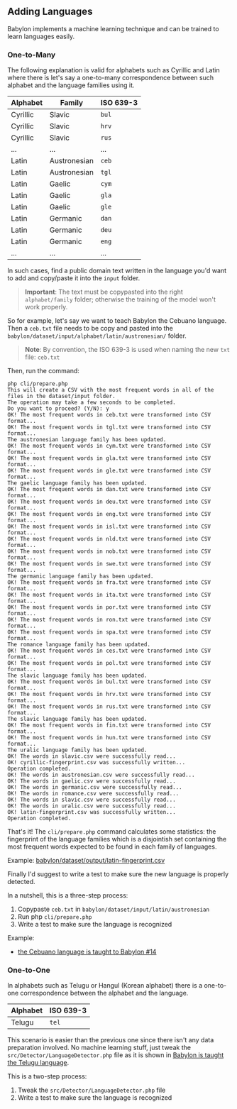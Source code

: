 ## Adding Languages

Babylon implements a machine learning technique and can be trained to learn languages easily.

### One-to-Many

The following explanation is valid for alphabets such as Cyrillic and Latin where there is let's say a one-to-many correspondence between such alphabet and the language families using it.

| Alphabet        | Family                 | ISO 639-3       |           
|-----------------|------------------------|-----------------|
| Cyrillic        | Slavic                 | `bul`           |
| Cyrillic        | Slavic                 | `hrv`           |
| Cyrillic        | Slavic                 | `rus`           |
| ...             | ...                    | ...             |
| Latin           | Austronesian           | `ceb`           |
| Latin           | Austronesian           | `tgl`           |
| Latin           | Gaelic                 | `cym`           |
| Latin           | Gaelic                 | `gla`           |
| Latin           | Gaelic                 | `gle`           |
| Latin           | Germanic               | `dan`           |
| Latin           | Germanic               | `deu`           |
| Latin           | Germanic               | `eng`           |
| ...             | ...                    | ...             |

In such cases, find a public domain text written in the language you'd want to add and copy/paste it into the `input` folder.

> **Important**: The text must be copypasted into the right `alphabet/family` folder; otherwise the training of the model won't work properly.

So for example, let's say we want to teach Babylon the Cebuano language. Then a `ceb.txt` file needs to be copy and pasted into the `babylon/dataset/input/alphabet/latin/austronesian/` folder.

> **Note**: By convention, the ISO 639-3 is used when naming the new `txt` file: `ceb.txt`

Then, run the command:

```
php cli/prepare.php
This will create a CSV with the most frequent words in all of the files in the dataset/input folder.
The operation may take a few seconds to be completed.
Do you want to proceed? (Y/N): y
OK! The most frequent words in ceb.txt were transformed into CSV format...
OK! The most frequent words in tgl.txt were transformed into CSV format...
The austronesian language family has been updated.
OK! The most frequent words in cym.txt were transformed into CSV format...
OK! The most frequent words in gla.txt were transformed into CSV format...
OK! The most frequent words in gle.txt were transformed into CSV format...
The gaelic language family has been updated.
OK! The most frequent words in dan.txt were transformed into CSV format...
OK! The most frequent words in deu.txt were transformed into CSV format...
OK! The most frequent words in eng.txt were transformed into CSV format...
OK! The most frequent words in isl.txt were transformed into CSV format...
OK! The most frequent words in nld.txt were transformed into CSV format...
OK! The most frequent words in nob.txt were transformed into CSV format...
OK! The most frequent words in swe.txt were transformed into CSV format...
The germanic language family has been updated.
OK! The most frequent words in fra.txt were transformed into CSV format...
OK! The most frequent words in ita.txt were transformed into CSV format...
OK! The most frequent words in por.txt were transformed into CSV format...
OK! The most frequent words in ron.txt were transformed into CSV format...
OK! The most frequent words in spa.txt were transformed into CSV format...
The romance language family has been updated.
OK! The most frequent words in ces.txt were transformed into CSV format...
OK! The most frequent words in pol.txt were transformed into CSV format...
The slavic language family has been updated.
OK! The most frequent words in bul.txt were transformed into CSV format...
OK! The most frequent words in hrv.txt were transformed into CSV format...
OK! The most frequent words in rus.txt were transformed into CSV format...
The slavic language family has been updated.
OK! The most frequent words in fin.txt were transformed into CSV format...
OK! The most frequent words in hun.txt were transformed into CSV format...
The uralic language family has been updated.
OK! The words in slavic.csv were successfully read...
OK! cyrillic-fingerprint.csv was successfully written...
Operation completed.
OK! The words in austronesian.csv were successfully read...
OK! The words in gaelic.csv were successfully read...
OK! The words in germanic.csv were successfully read...
OK! The words in romance.csv were successfully read...
OK! The words in slavic.csv were successfully read...
OK! The words in uralic.csv were successfully read...
OK! latin-fingerprint.csv was successfully written...
Operation completed.
```

That's it! The `cli/prepare.php` command calculates some statistics: the fingerprint of the language families which is a disjointish set containing the most frequent words expected to be found in each family of languages.

Example: [babylon/dataset/output/latin-fingerprint.csv](https://github.com/programarivm/babylon/blob/master/dataset/output/latin-fingerprint.csv)

Finally I'd suggest to write a test to make sure the new language is properly detected.

In a nutshell, this is a three-step process:

1. Copypaste `ceb.txt` in `babylon/dataset/input/latin/austronesian`
2. Run php `cli/prepare.php`
3. Write a test to make sure the language is recognized

Example:

- [the Cebuano language is taught to Babylon #14](https://github.com/programarivm/babylon/pull/14/files)

### One-to-One

In alphabets such as Telugu or Hangul (Korean alphabet) there is a one-to-one correspondence between the alphabet and the language.

| Alphabet        | ISO 639-3       |           
|-----------------|-----------------|
| Telugu          | `tel`           |

This scenario is easier than the previous one since there isn't any data preparation involved. No machine learning stuff, just tweak the `src/Detector/LanguageDetector.php` file as it is shown in [Babylon is taught the Telugu language](https://github.com/programarivm/babylon/pull/19/files).

This is a two-step process:

1. Tweak the `src/Detector/LanguageDetector.php` file
2. Write a test to make sure the language is recognized
